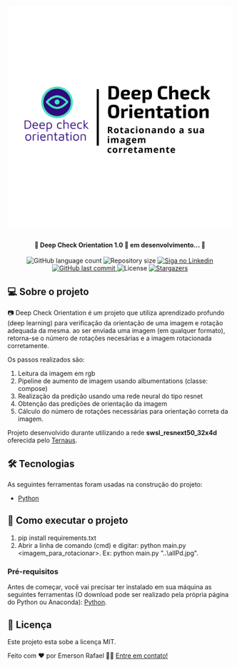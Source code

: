 
<h1 align="center">
    <img alt="Deep Check Orientation" title="#DeepCheckOrientation" src="./assets/banner.png" />
</h1>

<h4 align="center"> 
	🚧 Deep Check Orientation 1.0 🚀 em desenvolvimento... 🚧
</h4>

<p align="center">
  <img alt="GitHub language count" src="https://img.shields.io/github/languages/count/tgmarinho/nlw1?color=%2304D361">

  <img alt="Repository size" src="https://img.shields.io/github/repo-size/emersonrafaels/deep_check_orientation">

  	
  <a href="https://www.linkedin.com/in/emerson-rafael/">
    <img alt="Siga no Linkedin" src="https://img.shields.io/badge/LinkedIn-0077B5?style=for-the-badge&logo=linkedin&logoColor=white">
  </a>
	
  
  <a href="https://github.com/emersonrafaels/deep_check_orientation/commits/main">
    <img alt="GitHub last commit" src="https://img.shields.io/github/last-commit/emersonrafaels/deep_check_orientation">
  </a>

  <img alt="License" src="https://img.shields.io/badge/license-MIT-brightgreen">
   <a href="https://github.com/emersonrafaels/deep_check_orientation/stargazers">
    <img alt="Stargazers" src="https://img.shields.io/github/stars/emersonrafaels/deep_check_orientation?style=social">
  </a>
</p>


## 💻 Sobre o projeto

📷 Deep Check Orientation é um projeto que utiliza aprendizado profundo (deep learning) para verificação da orientação de uma imagem e rotação adequada da mesma. ao ser enviada uma imagem (em qualquer formato), retorna-se o número de rotações necesárias e a imagem rotacionada corretamente.

Os passos realizados são:
1) Leitura da imagem em rgb
2) Pipeline de aumento de imagem usando albumentations (classe: compose)
3) Realização da predição usando uma rede neural do tipo resnet
4) Obtenção das predições de orientação da imagem
5) Cálculo do número de rotações necessárias para orientação correta da imagem.

Projeto desenvolvido durante utilizando a rede **swsl_resnext50_32x4d** oferecida pelo [Ternaus].

## 🛠 Tecnologias

As seguintes ferramentas foram usadas na construção do projeto:

- [Python]

## 🚀 Como executar o projeto

1. pip install requirements.txt
2. Abrir a linha de comando (cmd) e digitar: python main.py <imagem_para_rotacionar>. 
Ex: python main.py "..\allPd.jpg".

### Pré-requisitos

Antes de começar, você vai precisar ter instalado em sua máquina as seguintes ferramentas (O download pode ser realizado pela própria página do Python ou Anaconda):
[Python](https://www.anaconda.com/products/individual).

## 📝 Licença

Este projeto esta sobe a licença MIT.

Feito com ❤️ por Emerson Rafael 👋🏽 [Entre em contato!](https://www.linkedin.com/in/emerson-rafael/)

[Ternaus]: https://github.com/ternaus/check_orientation
[Python]: https://www.python.org/downloads/